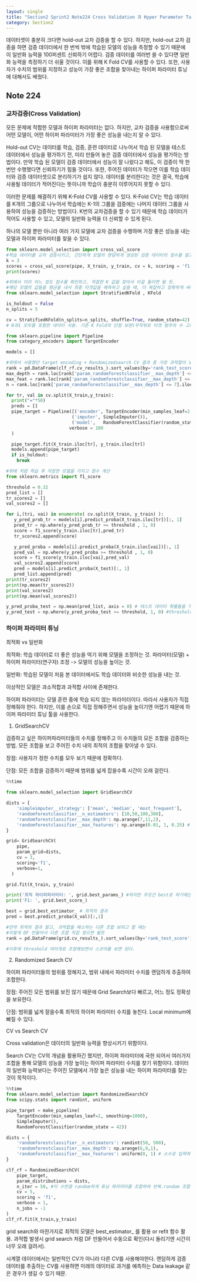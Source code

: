 ```yaml
---
layout: single
title: "Section2 Sprint2 Note224 Cross Validation 과 Hyper Parameter Tuning"
category: Section2
---
```


데이터셋이 충분히 크다면 hold-out 교차 검증을 할 수 있다. 하지만, hold-out 교차 검증을 하면 검증 데이터에서 한 번씩 밖에 학습된 모델의 성능을 측정할 수 있기 때문에 이 일반화 능력을 100퍼센트
신뢰하기 어렵다. 검증 데이터를 여러번 쓸 수 있다면 일반화 능력을 측정하기 더 쉬울 것이다. 이를 위해 K Fold CV를 사용할 수 있다. 또한, 사용자가 수치의 범위를 지정하고 성능이 가장 좋은 조합을
찾아내는 하이퍼 파라미터 튜닝에 대해서도 배웠다.

## Note 224
### 교차검증(Cross Validation)
모든 문제에 적합한 모델과 하이퍼 파라미터는 없다. 하지만, 교차 검증을 사용함으로써 어떤 모델이, 어떤 하이퍼 파라미터가 가장 좋은 성능을 내는지 알 수 있다.

Hold-out CV는 데이터를 학습, 검증, 훈련 데이터로 나누어서 학습 된 모델을 테스트 데이터에서 성능을 평가하기 전, 미리 만들어 놓은 검증 데이터에서 성능을 평가하는 방법이다. 만약 학습 된 모델이
검증 데이터에서 성능이 잘 나왔다고 해도, 이 검증이 딱 한 번만 수행했다면 신뢰하기가 힘들 것이다. 또한, 주어진 데이터가 작으면 이를 학습 데이터와 검증 데이터셋으로 분리하기가 쉽지 않다.
데이터를 분리한다는 것은 결국, 학습에 사용될 데이터가 적어진다는 뜻이니까 학습이 충분히 이루어지지 못할 수 있다.

이러한 문제를 해결하기 위해 K-Fold CV를 사용할 수 있다. K-Fold CV는 학습 데이터를 K개의 그룹으로 나누어서 학습에는 K-1의 그룹을 검증에는 나머지 데이터 그룹을 사용하여 성능을 검증하는 방법이다.
K번의 교차검증을 할 수 있기 때문에 학습 데이터가 적어도 사용할 수 있고, 모델의 일반화 능력을 더 신뢰할 수 있게 된다.

하나의 모델 뿐만 아니라 여러 가지 모델에 교차 검증을 수행하며 가장 좋은 성능을 내는 모델과 하이퍼 파라미터를 찾을 수 있다.

```python
from sklearn.model_selection import cross_val_score
#학습 데이터를 교차 검증시키고, 간단하게 모델의 랜덤하게 생성된 검증 데이터의 점수를 알고 싶을 때
k = 3
scores = cross_val_score(pipe, X_train, y_train, cv = k, scoring = 'f1')
print(scores)
```

```python
#위에서 미리 어느 정도 점수를 확인하고, 적절한 K 값을 찾아서 이걸 돌리면 될 듯.
#해당 모델의 값들을 평균을 내서 최종 타겟값을 예측하고 싶을 때, 더 복잡하고 정확하게 써야함.
from sklearn.model_selection import StratifiedKFold , KFold

is_holdout = False
n_splits = 5

cv = StratifiedKFold(n_splits=n_splits, shuffle=True, random_state=42) #타겟이 0이나 1, 이 한 가지 데이터만 가지고 학습하지 않게, 
# 0과1 모두를 포함한 데이터 사용. 기존 K Fold의 단점 보완(무작위로 타겟 범주의 수 고려하지 않고 뽑음)

from sklearn.pipeline import Pipeline
from category_encoders import TargetEncoder

models = []

#위에서 사용했던 target encoding + Randomizedsearch CV 결과 중 가장 과적합이 낮고 성능이 좋은 파라미터 사용
rank = pd.DataFrame(clf_rf.cv_results_).sort_values(by='rank_test_score') #Randomized searcv 한 값
max_depth = rank.loc[rank['param_randomforestclassifier__max_depth'] <= 7].iloc[0]['param_randomforestclassifier__max_depth']
max_feat = rank.loc[rank['param_randomforestclassifier__max_depth'] <= 7].iloc[0]['param_randomforestclassifier__max_features']
n = rank.loc[rank['param_randomforestclassifier__max_depth'] <= 7].iloc[0]['param_randomforestclassifier__n_estimators']

for tr, val in cv.split(X_train,y_train):
  print("="*50)
  preds = []
  pipe_target = Pipeline([('encoder', TargetEncoder(min_samples_leaf=2, smoothing=1000)),
                         ('imputer', SimpleImputer()),
                         ('model',   RandomForestClassifier(random_state = 42, max_depth = max_depth, max_features = max_feat, n_estimators = n, min_samples_leaf= 10))], #class_weight 안 쓸때가 더 성능 높음
                        verbose = 100
  )

  pipe_target.fit(X_train.iloc[tr], y_train.iloc[tr])
  models.append(pipe_target)
  if is_holdout:
    break
 ```
 
 ```python
 #위에 처럼 학습 후 저장한 모델을 가지고 점수 계산
 from sklearn.metrics import f1_score

threshold = 0.32
pred_list = []
tr_scores2 = []
val_scores2 = []

for i,(tri, vai) in enumerate( cv.split(X_train, y_train) ):
    y_pred_prob_tr = models[i].predict_proba(X_train.iloc[tr])[:, 1]
    pred_tr = np.where(y_pred_prob_tr >= threshold , 1, 0)
    score = f1_score(y_train.iloc[tr],pred_tr)
    tr_scores2.append(score)

    y_pred_proba = models[i].predict_proba(X_train.iloc[vai])[:, 1]
    pred_val = np.where(y_pred_proba >= threshold , 1, 0)
    score = f1_score(y_train.iloc[vai],pred_val)
    val_scores2.append(score)
    pred = models[i].predict_proba(X_test)[:, 1]
    pred_list.append(pred)
print(tr_scores2)
print(np.mean(tr_scores2))
print(val_scores2)
print(np.mean(val_scores2))
```

```python
y_pred_proba_test = np.mean(pred_list, axis = 0) # 테스트 데이터 확률들을 각 행마다 평균
y_pred_test = np.where(y_pred_proba_test >= threshold, 1, 0) #threshold에 따른 최종값.
```

### 하이퍼 파라미터 튜닝
최적화 vs 일반화

최적화: 학습 데이터로 더 좋은 성능을 억기 위해 모델을 조정하는 것. 파라미터(모델) + 하이퍼 파라미터(연구자) 조정 -> 모델의 성능을 높이는 것.

일반화: 학습된 모델이 처음 본 데이터에서도 학습 데이터와 비슷한 성능을 내는 것.

이상적인 모델은 과소적합과 과적합 사이에 존재한다.

하이퍼 파라미터는 모델 훈련 중에 학습 되지 않는 파라미터이다. 따라서 사용자가 직접 정해줘야 한다. 하지만, 이를 손으로 직접 정해주면서 성능을 높이기엔 어렵기 때문에
하이퍼 파라미터 튜닝 툴을 사용한다.

1) GridSearchCV

검증하고 싶은 하이퍼파라미터들의 수치를 정해주고 이 수치들의 모든 조합을 검증하는 방법. 모든 조합을 보고 주어진 수치 내의 최적의 조합을 찾아낼 수 있다.

장점: 사용자가 정한 수치를 모두 보기 때문에 정확하다.

단점: 모든 조합을 검증하기 때문에 범위를 넓게 잡을수록 시간이 오래 걸린다. 

```python
%%time

from sklearn.model_selection import GridSearchCV

dists = {
    'simpleimputer__strategy': ['mean', 'median', 'most_frequent'], 
    'randomforestclassifier__n_estimators': [10,50,100,300], 
    'randomforestclassifier__max_depth': np.arange(7,11,2), 
    'randomforestclassifier__max_features': np.arange(0.01, 1, 0.25) # 소수로 입력하면 이 max_features * n_features가 고려된다. 0일 때는 에러남.
}

grid= GridSearchCV(
    pipe,
    param_grid=dists,
    cv = 3,        
    scoring='f1',  
    verbose=1,     
  )

grid.fit(X_train, y_train)

print('최적 하이퍼파라미터: ', grid.best_params_) #하지만 무조건 best로 하기에는 과적합이 일어날 수 있음. 확인해보고 수동으로 조정할 것.
print('F1: ', grid.best_score_)
```

```python
best = grid.best_estimator_ # 최적의 결과
pred = best.predict_proba(X_val)[:,1]

#만약 최적의 결과 말고, 과적합을 해소하는 다른 조합 보려고 할 때는
#이렇게 DF 만들어서 다른 조합 직접 찾으면 될듯
rank = pd.DataFrame(grid.cv_results_).sort_values(by='rank_test_score')

#이후에 threshold 여러개로 조정해보면서 스코어를 보면 된다.
```

2) Randomized Search CV

하이퍼 파라미터들의 범위를 정해지고, 범위 내에서 파라미터 수치를 랜덤하게 추출하여 조합한다.

장점: 주어진 모든 범위를 보진 않기 때문에 Grid Search보다 빠르고, 어느 정도 정확성을 보유한다.

단점: 범위를 넓게 잘을수록 최적의 하이퍼 파라미터 수치를 놓친다. Local minimum에 빠질 수 있다.

CV vs Search CV

Cross validation은 데이터의 일반화 능력을 향상시키기 위함이다.

Search CV는 CV의 개념을 활용하긴 했지만, 하이퍼 파라미터에 국한 되어서 여러가지 조합을 통해 모델의 성능을 가장 높이는 하이퍼 파라미터 수치를 찾기 위함이다.
데이터의 일반화 능력보다는 주어진 모델에서 가장 높은 성능을 내는 하이퍼 파라미터를 찾는 것이 목적이다.

```python
%%time
from sklearn.model_selection import RandomizedSearchCV
from scipy.stats import randint, uniform

pipe_target = make_pipeline(
    TargetEncoder(min_samples_leaf=2, smoothing=1000),
    SimpleImputer(),
    RandomForestClassifier(random_state = 42))

dists = {
    'randomforestclassifier__n_estimators': randint(50, 500), 
    'randomforestclassifier__max_depth': np.arange(6,9,1), 
    'randomforestclassifier__max_features': uniform(0, 1) # 소수로 입력하면 이 max_features * n_features가 고려된다.
}

clf_rf = RandomizedSearchCV(
    pipe_target,
    param_distributions = dists,
    n_iter = 50, #이 수만큼 random하게 튜닝 파라미터를 조합하여 반복.random 조합 시도 횟수
    cv = 5,
    scoring = 'f1',
    verbose = 1,
    n_jobs = -1
)
clf_rf.fit(X_train,y_train)
```
grid search와 마찬가지로 최적의 모델은 best_estimator_ 를 활용 or refit 함수 활용. 과적합 발생시 grid search 처럼 DF 만들어서 수동으로 확인(다시 돌리기엔 시간이 너무 오래 걸려서).

시계열 데이터에서는 일반적인 CV가 아니라 다른 CV를 사용해야한다. 랜덤하게 검증 데이터를 추출하는 CV를 사용하면 미래의 데이터로 과거를 예측하는 Data leakage 같은 경우가 생길 수 있기 때문.
